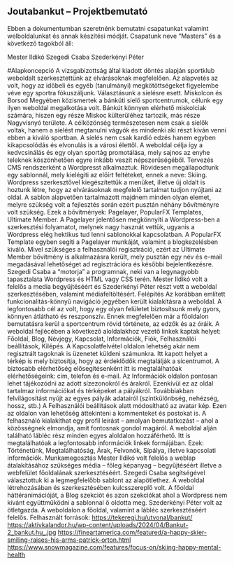 ## Joutabankut – Projektbemutató <br>

Ebben a dokumentumban szeretnénk bemutatni csapatunkat valamint welboldalunkat és annak készítési módját. 
Csapatunk neve “Masters” és a következő tagokból áll: 

Mester Ildikó
Szegedi Csaba
Szederkényi Péter

#Alapkoncepció
A vizsgabizottság által kiadott döntés alapján sportklub weboldalt szerkesztettünk az elvárásoknak megfelelően. 
Az alapvetés az volt, hogy az időbeli és egyéb (tanulmányi) megkötöttségeket figyelembe véve egy sportra fókuszáljunk. Választásunk a síelésre esett. Miskolcon és Borsod Megyében közismertek a bánkúti síelő sportcentrumok, célunk egy ilyen weboldal megalkotása volt.
Bánkút könnyen elérhető miskolciak számára, hiszen egy része Miskoc külterüléhez tartozik, más része Nagyvisnyó területe.
A célközönség természetesen nem csak a síelők voltak, hanem a síelést megtanulni vágyók és mindenki aki részt kíván venni ebben a kiváló sportban. A síelés nem csak kardió edzés hanem egyben kikapcsolódás és elvonulás is a városi élettől.
A weboldal célja így a kedvcsinálás és egy olyan sportág promotálása, mely sajnos az enyhe teleknek köszönhetően egyre inkább veszít népszerűségéből.
Tervezés
CMS rendszerként a Wordpresst alkalmaztuk. Rövidesen megállapodtunk egy sablonnál, mely kielégíti az előírt feltéteket, ennek a neve: Skiing. Wordpress szerkesztővel kiegészítettük a menüket, illetve új oldalt is hoztunk létre, hogy az elvárásoknak megfelelő tartalmat tudjon nyújtani az oldal. 
A sablon alapvetően tartalmazott majdnem minden olyan elemet, melyre szükség volt a fejlesztés során ezért pusztán néhány bővítményre volt szükség. 
Ezek a bővítmények: Pagelayer, PopularFX Templates, Ultimate Member. 
A Pagelayer jelentősen megkönnyíti a Wordpress-ben a szerkesztési folyamatot, melynek nagy hasznát vettük, ugyanis a Wordpress elég hektikus tud lenni sablonokkal kapcsolatban. A PopularFX Template egyben segíti a Pagelayer munkáját, valamint a blogkezelésben kiváló. Mivel szükséges a felhasználói regisztráció, ezért az Ultimate Member bővítmény is alkalmazásra került, mely pusztán egy név és e-mail megadásával lehetőséget ad regisztrációra és későbbi bejelentkezésre.
Szegedi Csaba a “motorja” a programnak, neki van a legynagyobb tapasztalata Wordpress és HTML vagy CSS terén. Mester Ildikó volt a felelős a media begyűjtéséért és Szederkényi Péter részt vett a weboldal szerkesztésében, valamint médiafeltöltésért.
Felépítés
Az korábban említett funkcionalitás-könnyű navigáció jegyében került kialakításra a weboldal. A legfontosabb cél az volt, hogy egy olyan felületet biztosítsunk mely gyors, könnyen átlátható és reszponszív. Ennek megfelelően már a főoldalon bemutatásra kerül a sportcentrum rövid története, az edzők és az óráik.
A weboldal fejlécében a következő aloldalakhoz vezető linkek kaptak helyet: Főoldal, Blog, Névjegy, Kapcsolat, Információk, Fiók, Felhasználói beállítások, Kilépés. 
A Kapcsolatfelvétel oldalon lehetség akár nem regisztrált tagoknak is üzenetet küldeni számunkra. Itt kapott helyet a térkép is mely biztosítja, hogy az érdeklődők megtalálják a sícentrumot. A biztosabb elérhetőség elősegítésenként itt is megtalálhatóak elérhetőségeink: cím, telefon és e-mail. 
Az Információk oldalon pontosan lehet tájékozódni az adott sízezonokról és árakról. Ezenkívül ez az oldal tartalmaz információkat és térképeket a pályákról. Továbbiakban felvilágosítást nyújt az egyes pályák adatairól (szintkülönbség, nehézség, hossz, stb.) 
A Felhasználói beállítások alatt módosítható az avatar kép. Ezen az oldalon van lehetőség áttekinteni a kommenteket és postokat is. A felhasználó kialakíthat egy profil leírást – amolyan bemutatkozást – ahol a közösségnek elmondja, amit fontosnak gondol magáról. 
A weboldal alján található lábléc rész minden egyes aloldalon hozzáférhető. Itt is megtalálhatóak a legfontosabb információk linkek formájában. Ezek: Történetünk, Megtalálhatóság, Árak, Felvonók, Sípálya, illetve kapcsolati információk. 
Munkamegosztás
Mester Ildikó volt felelős a weblap átalakításához szükséges média – főleg képanyag – begyűjtéséért illetve a webfelület főoldalának szerkesztéséért. 
Szegedi Csaba segítségével választottuk ki a legmegfelelőbb sablont az alapötlethez. A weboldal létrehozásában és szerkesztésében kulcsszereplő volt. A főoldal háttéranimációját, a Blog szekciót és azon szekciókat ahol a Wordpress nem kívánt együttműködni a sablonnal ő oldotta meg. 
Szederkényi Péter volt az ötletgazda. A weboldalon a főoldal, valamint a lábléc szerkesztéséért felelős.
Felhasznált források: 
https://tekeregj.hu/utvonal/bankut/
https://aktivkalandor.hu/wp-content/uploads/2024/04/Bankut-2_bankut.hu_.jpg
https://fineartamerica.com/featured/a-happy-skier-smiling-raises-his-arms-patrick-orton.html
https://www.snowmagazine.com/features/focus-on/skiing-happy-mental-health
